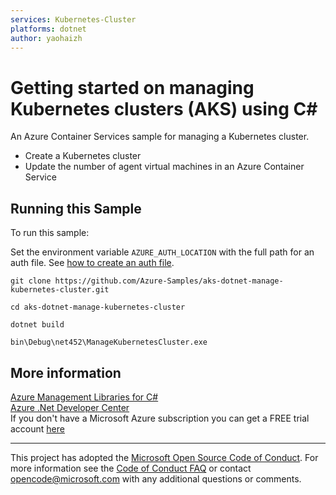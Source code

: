 ```yaml
---
services: Kubernetes-Cluster
platforms: dotnet
author: yaohaizh
---
```


# Getting started on managing Kubernetes clusters (AKS) using C# #

An Azure Container Services sample for managing a Kubernetes cluster.  
* Create a Kubernetes cluster
* Update the number of agent virtual machines in an Azure Container Service

## Running this Sample ##

To run this sample:

Set the environment variable `AZURE_AUTH_LOCATION` with the full path for an auth file. See [how to create an auth file](https://github.com/Azure/azure-libraries-for-net/blob/master/AUTH.md).

    git clone https://github.com/Azure-Samples/aks-dotnet-manage-kubernetes-cluster.git

    cd aks-dotnet-manage-kubernetes-cluster
  
    dotnet build
    
    bin\Debug\net452\ManageKubernetesCluster.exe

## More information ##

[Azure Management Libraries for C#](https://github.com/Azure/azure-sdk-for-net/tree/Fluent)  
[Azure .Net Developer Center](https://azure.microsoft.com/en-us/develop/net/)  
If you don't have a Microsoft Azure subscription you can get a FREE trial account [here](http://go.microsoft.com/fwlink/?LinkId=330212)

---

This project has adopted the [Microsoft Open Source Code of Conduct](https://opensource.microsoft.com/codeofconduct/). For more information see the [Code of Conduct FAQ](https://opensource.microsoft.com/codeofconduct/faq/) or contact [opencode@microsoft.com](mailto:opencode@microsoft.com) with any additional questions or comments.

